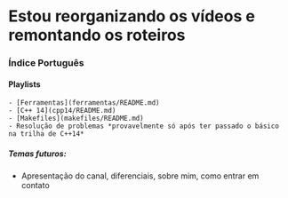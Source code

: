 # Estou reorganizando os vídeos e remontando os roteiros

### Índice Português

#### Playlists

    - [Ferramentas](ferramentas/README.md)
    - [C++ 14](cpp14/README.md)
    - [Makefiles](makefiles/README.md)
    - Resolução de problemas *provavelmente só após ter passado o básico na trilha de C++14*

##### Temas futuros:

- Apresentação do canal, diferenciais, sobre mim, como entrar em contato